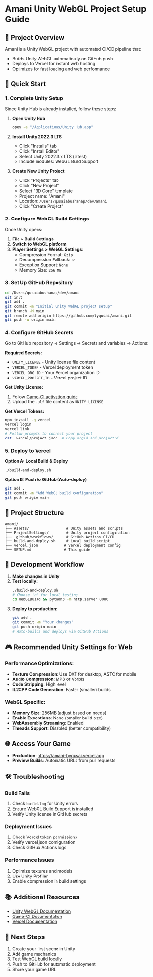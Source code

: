 # Amani Unity WebGL Project Setup Guide

## 🎯 Project Overview
Amani is a Unity WebGL project with automated CI/CD pipeline that:
- Builds Unity WebGL automatically on GitHub push
- Deploys to Vercel for instant web hosting
- Optimizes for fast loading and web performance

## 🚀 Quick Start

### 1. Complete Unity Setup
Since Unity Hub is already installed, follow these steps:

1. **Open Unity Hub**
   ```bash
   open -a "/Applications/Unity Hub.app"
   ```

2. **Install Unity 2022.3 LTS**
   - Click "Installs" tab
   - Click "Install Editor"
   - Select Unity 2022.3.x LTS (latest)
   - Include modules: WebGL Build Support

3. **Create New Unity Project**
   - Click "Projects" tab
   - Click "New Project"
   - Select "3D Core" template
   - Project name: "Amani"
   - Location: `/Users/qusaiabushanap/dev/amani`
   - Click "Create Project"

### 2. Configure WebGL Build Settings
Once Unity opens:

1. **File > Build Settings**
2. **Switch to WebGL platform**
3. **Player Settings > WebGL Settings**:
   - Compression Format: `Gzip`
   - Decompression Fallback: ✓
   - Exception Support: `None`
   - Memory Size: `256 MB`

### 3. Set Up GitHub Repository

```bash
cd /Users/qusaiabushanap/dev/amani
git init
git add .
git commit -m "Initial Unity WebGL project setup"
git branch -M main
git remote add origin https://github.com/byqusai/amani.git
git push -u origin main
```

### 4. Configure GitHub Secrets
Go to GitHub repository → Settings → Secrets and variables → Actions:

**Required Secrets:**
- `UNITY_LICENSE` - Unity license file content
- `VERCEL_TOKEN` - Vercel deployment token
- `VERCEL_ORG_ID` - Your Vercel organization ID
- `VERCEL_PROJECT_ID` - Vercel project ID

**Get Unity License:**
1. Follow [Game-CI activation guide](https://game-ci.com/docs/github/activation)
2. Upload the `.ulf` file content as `UNITY_LICENSE`

**Get Vercel Tokens:**
```bash
npm install -g vercel
vercel login
vercel link
# Follow prompts to connect your project
cat .vercel/project.json  # Copy orgId and projectId
```

### 5. Deploy to Vercel
**Option A: Local Build & Deploy**
```bash
./build-and-deploy.sh
```

**Option B: Push to GitHub (Auto-deploy)**
```bash
git add .
git commit -m "Add WebGL build configuration"
git push origin main
```

## 📁 Project Structure
```
amani/
├── Assets/                 # Unity assets and scripts
├── ProjectSettings/        # Unity project configuration
├── .github/workflows/      # GitHub Actions CI/CD
├── build-and-deploy.sh     # Local build script
├── vercel.json            # Vercel deployment config
└── SETUP.md               # This guide
```

## 🔧 Development Workflow

1. **Make changes in Unity**
2. **Test locally:**
   ```bash
   ./build-and-deploy.sh
   # Choose 'n' for local testing
   cd WebGLBuild && python3 -m http.server 8080
   ```
3. **Deploy to production:**
   ```bash
   git add .
   git commit -m "Your changes"
   git push origin main
   # Auto-builds and deploys via GitHub Actions
   ```

## 🎮 Recommended Unity Settings for Web

### Performance Optimizations:
- **Texture Compression**: Use DXT for desktop, ASTC for mobile
- **Audio Compression**: MP3 or Vorbis
- **Code Stripping**: High level
- **IL2CPP Code Generation**: Faster (smaller) builds

### WebGL Specific:
- **Memory Size**: 256MB (adjust based on needs)
- **Enable Exceptions**: None (smaller build size)
- **WebAssembly Streaming**: Enabled
- **Threads Support**: Disabled (better compatibility)

## 🌐 Access Your Game
- **Production**: https://amani-byqusai.vercel.app
- **Preview Builds**: Automatic URLs from pull requests

## 🛠️ Troubleshooting

### Build Fails
1. Check `build.log` for Unity errors
2. Ensure WebGL Build Support is installed
3. Verify Unity license in GitHub secrets

### Deployment Issues
1. Check Vercel token permissions
2. Verify vercel.json configuration
3. Check GitHub Actions logs

### Performance Issues
1. Optimize textures and models
2. Use Unity Profiler
3. Enable compression in build settings

## 📚 Additional Resources
- [Unity WebGL Documentation](https://docs.unity3d.com/Manual/webgl.html)
- [Game-CI Documentation](https://game-ci.com/docs)
- [Vercel Documentation](https://vercel.com/docs)

## 🎯 Next Steps
1. Create your first scene in Unity
2. Add game mechanics
3. Test WebGL build locally
4. Push to GitHub for automatic deployment
5. Share your game URL!